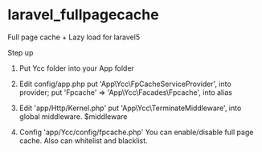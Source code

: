 # laravel_fullpagecache
Full page cache + Lazy load for laravel5

Step up
1. Put Ycc folder into your App folder
2. Edit config/app.php
	put 'App\Ycc\FpCacheServiceProvider', into provider;
	put 'Fpcache'  => 'App\Ycc\Facades\Fpcache', into alias
	
3. Edit 'app/Http/Kernel.php'
	put 'App\Ycc\TerminateMiddleware', into global middleware. $middleware
	
4. Config 'app/Ycc/config/fpcache.php'
	You can enable/disable full page cache. Also can whitelist and blacklist.

